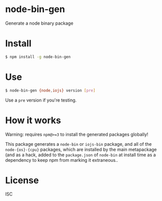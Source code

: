 # node-bin-gen

Generate a node binary package

# Install

```bash
$ npm install -g node-bin-gen
```

# Use

```bash
$ node-bin-gen {node,iojs} version [pre]
```

Use a `pre` version if you're testing.

# How it works

Warning: requires `npm@>=3` to install the generated packages globally!

This package generates a `node-bin` or `iojs-bin` package, and all of the `node-{os}-{cpu}` packages, which are installed by the main metapackage (and as a hack, added to the `package.json` of `node-bin` at install time as a dependency to keep npm from marking it extraneous..

# License

ISC
